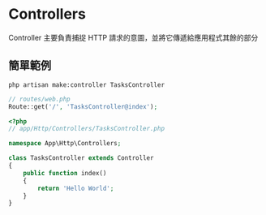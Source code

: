# Controllers

Controller 主要負責捕捉 HTTP 請求的意圖，並將它傳遞給應用程式其餘的部分

## 簡單範例

```
php artisan make:controller TasksController
```

```php
// routes/web.php
Route::get('/', 'TasksController@index');
```

```php
<?php
// app/Http/Controllers/TasksController.php

namespace App\Http\Controllers;

class TasksController extends Controller
{
    public function index()
    {
        return 'Hello World';
    }
}
```


